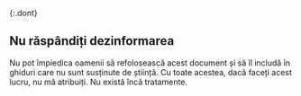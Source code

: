 {:.dont} 
 ## Nu răspândiți dezinformarea 

Nu pot împiedica oamenii să refolosească acest document și să îl includă în ghiduri care nu sunt susținute de știință. Cu toate acestea, dacă faceți acest lucru, nu mă atribuiți. Nu există încă tratamente. 
